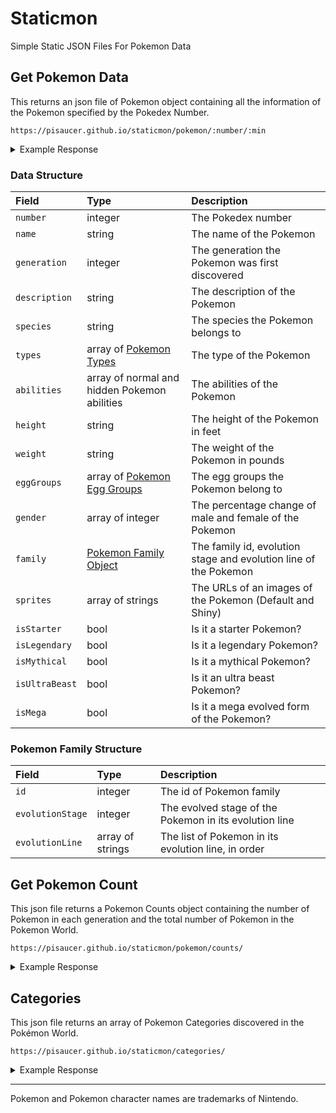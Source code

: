 # Staticmon
Simple Static JSON Files For Pokemon Data

## Get Pokemon Data

This returns an json file of Pokemon object containing all the information of the Pokemon specified by the Pokedex Number.

```
https://pisaucer.github.io/staticmon/pokemon/:number/:min
```

<details>
<summary>Example Response</summary>
<p>
  
<div class="language-plaintext highlighter-rouge"><div class="highlight"><pre class="highlight">
<code>https://pisaucer.github.io/staticmon/pokemon/150</code>
</pre></div></div>
  
  <div class="language-json highlighter-rouge"><div class="highlight"><pre class="highlight"><code><span class="p">{</span><span class="w">
  </span><span class="nl">"number"</span><span class="p">:</span><span class="w"> </span><span class="s2">"150"</span><span class="p">,</span><span class="w">
  </span><span class="nl">"name"</span><span class="p">:</span><span class="w"> </span><span class="s2">"Mewtwo"</span><span class="p">,</span><span class="w">
  </span><span class="nl">"generation"</span><span class="p">:</span><span class="w"> </span><span class="mi">1</span><span class="p">,</span><span class="w">
  </span><span class="nl">"description"</span><span class="p">:</span><span class="w"> </span><span class="s2">"Said to rest quietly in an undiscovered cave, this POKéMON was created solely for battling."</span><span class="p">,</span><span class="w">
  </span><span class="nl">"species"</span><span class="p">:</span><span class="w"> </span><span class="s2">"Genetic"</span><span class="p">,</span><span class="w">
  </span><span class="nl">"types"</span><span class="p">:</span><span class="w"> </span><span class="p">[</span><span class="w">
    </span><span class="s2">"Psychic"</span><span class="w">
  </span><span class="p">],</span><span class="w">
  </span><span class="nl">"abilities"</span><span class="p">:</span><span class="w"> </span><span class="p">{</span><span class="w">
    </span><span class="nl">"normal"</span><span class="p">:</span><span class="w"> </span><span class="p">[</span><span class="w">
      </span><span class="s2">"Pressure"</span><span class="w">
    </span><span class="p">],</span><span class="w">
    </span><span class="nl">"hidden"</span><span class="p">:</span><span class="w"> </span><span class="p">[</span><span class="w">
      </span><span class="s2">"Unnerve"</span><span class="w">
    </span><span class="p">]</span><span class="w">
  </span><span class="p">},</span><span class="w">
  </span><span class="nl">"height"</span><span class="p">:</span><span class="w"> </span><span class="s2">"6'07</span><span class="se">\"</span><span class="s2">"</span><span class="p">,</span><span class="w">
  </span><span class="nl">"weight"</span><span class="p">:</span><span class="w"> </span><span class="s2">"269 lbs."</span><span class="p">,</span><span class="w">
  </span><span class="nl">"eggGroups"</span><span class="p">:</span><span class="w"> </span><span class="p">[</span><span class="w">
    </span><span class="s2">"Undiscovered"</span><span class="w">
  </span><span class="p">],</span><span class="w">
  </span><span class="nl">"gender"</span><span class="p">:</span><span class="w"> </span><span class="p">[],</span><span class="w">
  </span><span class="nl">"family"</span><span class="p">:</span><span class="w"> </span><span class="p">{</span><span class="w">
    </span><span class="nl">"id"</span><span class="p">:</span><span class="w"> </span><span class="mi">77</span><span class="p">,</span><span class="w">
    </span><span class="nl">"evolutionStage"</span><span class="p">:</span><span class="w"> </span><span class="mi">1</span><span class="p">,</span><span class="w">
    </span><span class="nl">"evolutionLine"</span><span class="p">:</span><span class="w"> </span><span class="p">[</span><span class="w">
      </span><span class="s2">"Mewtwo"</span><span class="w">
    </span><span class="p">]</span><span class="w">
  </span><span class="p">},</span><span class="w">
  </span><span class="nl">"sprites"</span><span class="p">:</span><span class="w"> </span><span class="p">{</span><span class="w">
    </span><span class="nl">"default"</span><span class="p">:</span><span class="w"> </span><span class="s2">"https://pisaucer.github.io/staticmon/images/150.png"</span><span class="p">,</span><span class="w">
    </span><span class="nl">"shiny"</span><span class="p">:</span><span class="w"> </span><span class="s2">"https://pisaucer.github.io/staticmon/images/shiny/150.png"</span><span class="w">
  </span><span class="p">},</span><span class="w">
  </span><span class="nl">"isStarter"</span><span class="p">:</span><span class="w"> </span><span class="kc">false</span><span class="p">,</span><span class="w">
  </span><span class="nl">"isLegendary"</span><span class="p">:</span><span class="w"> </span><span class="kc">true</span><span class="p">,</span><span class="w">
  </span><span class="nl">"isMythical"</span><span class="p">:</span><span class="w"> </span><span class="kc">false</span><span class="p">,</span><span class="w">
  </span><span class="nl">"isUltraBeast"</span><span class="p">:</span><span class="w"> </span><span class="kc">false</span><span class="p">,</span><span class="w">
  </span><span class="nl">"isMega"</span><span class="p">:</span><span class="w"> </span><span class="kc">false</span><span class="w">
</span><span class="p">}</span><span class="w">
</span></code></pre></div></div>
  
</p>
</details>

### Data Structure

|Field|Type|Description|
|:-|:-|:-|
|`number`|integer|The Pokedex number|
|`name`|string|The name of the Pokemon|
|`generation`|integer|The generation the Pokemon was first discovered|
|`description`|string|The description of the Pokemon|
|`species`|string|The species the Pokemon belongs to|
|`types`|array of [Pokemon Types](https://pisaucer.github.io/staticmon/types/)|The type of the Pokemon|
|`abilities`|array of normal and hidden Pokemon abilities|The abilities of the Pokemon|
|`height`|string|The height of the Pokemon in feet|
|`weight`|string|The weight of the Pokemon in pounds|
|`eggGroups`|array of [Pokemon Egg Groups](https://pisaucer.github.io/staticmon/eggGroups/)|The egg groups the Pokemon belong to|
|`gender`|array of integer|The percentage change of male and female of the Pokemon|
|`family`|[Pokemon Family Object](#pokemon-family-structure)|The family id, evolution stage and evolution line of the Pokemon|
|`sprites`|array of strings|The URLs of an images of the Pokemon (Default and Shiny)|
|`isStarter`|bool|Is it a starter Pokemon?|
|`isLegendary`|bool|Is it a legendary Pokemon?|
|`isMythical`|bool|Is it a mythical Pokemon?|
|`isUltraBeast`|bool|Is it an ultra beast Pokemon?|
|`isMega`|bool|Is it a mega evolved form of the Pokemon?|

### Pokemon Family Structure

|Field|Type|Description|
|:-|:-|:-|
|`id`|integer|The id of Pokemon family|
|`evolutionStage`|integer|The evolved stage of the Pokemon in its evolution line|
|`evolutionLine`|array of strings|The list of Pokemon in its evolution line, in order|

## Get Pokemon Count

This json file returns a Pokemon Counts object containing the number of Pokemon in each generation and the total number of Pokemon in the Pokemon World.

```
https://pisaucer.github.io/staticmon/pokemon/counts/
```

<details>
<summary>Example Response</summary>
<p>

<div class="language-json highlighter-rouge"><div class="highlight"><pre class="highlight">
<code>{
  "gen1": 151,
  "gen2": 100,
  "gen3": 135,
  "gen4": 107,
  "gen5": 156,
  "gen6": 72,
  "gen7": 86,
  "total": 807
}</code>
</pre></div></div>
  
</p>
</details>

## Categories

This json file returns an array of Pokemon Categories discovered in the Pokémon World.

```
https://pisaucer.github.io/staticmon/categories/
```

<details>
<summary>Example Response</summary>
<p>

<div class="language-json highlighter-rouge"><div class="highlight"><pre class="highlight">
<code>[
    "starter",
    "legendary",
    "mythical",
    "ultraBeast",
    "mega"
]</code>
</pre></div></div>
  
</p>
</details>

---
Pokemon and Pokemon character names are trademarks of Nintendo.
